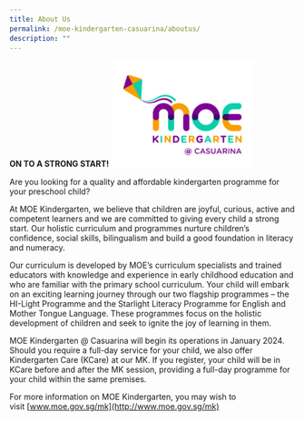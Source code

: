 ```yaml
---
title: About Us
permalink: /moe-kindergarten-casuarina/aboutus/
description: ""
---
```

**ON TO A STRONG START!**
<img src="/images/logo_casuarina_colour.jpg" style="width:50%">

Are you looking for a quality and affordable kindergarten programme for your preschool child?

At MOE Kindergarten, we believe that children are joyful, curious, active and competent learners and we are committed to giving every child a strong start. Our holistic curriculum and programmes nurture children’s confidence, social skills, bilingualism and build a good foundation in literacy and numeracy.

Our curriculum is developed by MOE’s curriculum specialists and trained educators with knowledge and experience in early childhood education and who are familiar with the primary school curriculum. Your child will embark on an exciting learning journey through our two flagship programmes – the HI-Light Programme and the Starlight Literacy Programme for English and Mother Tongue Language. These programmes focus on the holistic development of children and seek to ignite the joy of learning in them.

MOE Kindergarten @ Casuarina will begin its operations in January 2024.&nbsp; Should you require a full-day service for your child, we also offer Kindergarten Care (KCare) at our MK. If you register, your child will be in KCare before and after the MK session, providing a full-day programme for your child within the same premises.

For more information on MOE Kindergarten, you may wish to visit&nbsp;[www.moe.gov.sg/mk](http://www.moe.gov.sg/mk)